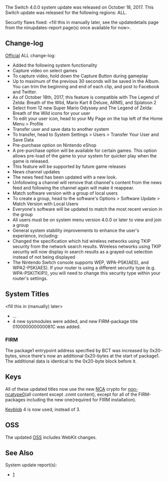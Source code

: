 The Switch 4.0.0 system update was released on October 18, 2017. This
Switch update was released for the following regions: ALL.

Security flaws fixed: \<fill this in manually later, see the
updatedetails page from the ninupdates-report page(s) once available for
now\>.

## Change-log

[Official](http://en-americas-support.nintendo.com/app/answers/detail/a_id/22525/p/897)
ALL change-log:

  - Added the following system functionality
  - Capture video on select games
  - To capture video, hold down the Capture Button during gameplay
  - Up to maximum of the previous 30 seconds will be saved in the Album.
    You can trim the beginning and end of each clip, and post to
    Facebook and Twitter.
  - As of October 18th, 2017, this feature is compatible with The Legend
    of Zelda: Breath of the Wild, Mario Kart 8 Deluxe, ARMS, and
    Splatoon 2
  - Select from 12 new Super Mario Odyssey and The Legend of Zelda:
    Breath of the Wild icons for your user
  - To edit your user icon, head to your My Page on the top left of the
    Home Menu \> Profile
  - Transfer user and save data to another system
  - To transfer, head to System Settings \> Users \> Transfer Your User
    and Save Data
  - Pre-purchase option on Nintendo eShop
  - A pre-purchase option will be available for certain games. This
    option allows pre-load of the game to your system for quicker play
    when the game is released.
  - This feature will be supported by future game releases
  - News channel updates
  - The news feed has been updated with a new look.
  - Unfollowing a channel will remove that channel's content from the
    news feed and following the channel again will make it reappear.
  - Match software version with a group of local users
  - To create a group, head to the software's Options \> Software Update
    \> Match Version with Local Users
  - Everyone's software will be updated to match the most recent version
    in the group
  - All users must be on system menu version 4.0.0 or later to view and
    join a group
  - General system stability improvements to enhance the user's
    experience, including:
  - Changed the specification which hid wireless networks using TKIP
    security from the network search results. Wireless networks using
    TKIP security will now display in search results as a grayed-out
    selection instead of not being displayed
  - The Nintendo Switch console supports WEP, WPA-PSK(AES), and
    WPA2-PSK(AES). If your router is using a different security type
    (e.g. WPA-PSK(TKIP)), you will need to change this security type
    within your router's settings.

## System Titles

\<fill this in (manually) later\>

  - ...
  - 4 new sysmodules were added, and new FIRM-package title
    010000000000081C was added.

### FIRM

The package1 entrypoint address specified by BCT was increased by
0x20-bytes, since there's now an additional 0x20-bytes at the start of
package1. The additional data is identical to the 0x20-byte block before
it.

## Keys

All of these updated titles now use the new
[NCA](NCA%20Format.md "wikilink") crypto for
[non-ncatype0](NCA.md "wikilink")(all content except .cnmt content),
except for all of the FIRM-packages including the new one(required for
FIRM installation).

[Keyblob](Flash%20Filesystem.md "wikilink") 4 is now used, instead of 3.

## OSS

The updated [OSS](https://www.nintendo.co.jp/support/oss/index.html)
includes WebKit changes.

## See Also

System update
    report(s):

  - [1](https://yls8.mtheall.com/ninupdates/reports.php?date=10-18-17_08-05-13&sys=hac)
